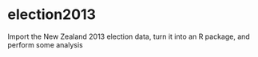 election2013
============

Import the New Zealand 2013 election data, turn it into an R package, and perform some analysis

